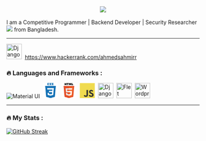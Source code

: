 <div id="header" align="center">
  <img src="https://media.giphy.com/media/M9gbBd9nbDrOTu1Mqx/giphy.gif" width="100"/>
</div>


I am a Competitive Programmer | Backend Developer | Security Researcher<img src="https://media.giphy.com/media/WUlplcMpOCEmTGBtBW/giphy.gif" width="30"> from Bangladesh.

---
<img src="[https://cdn.iconscout.com/icon/free/png-64/django-1-282754.png](https://www.google.com/url?sa=i&url=https%3A%2F%2Fworldvectorlogo.com%2Flogo%2Fhackerrank&psig=AOvVaw3ZAKA1SJKGmdhI3XoqdEPs&ust=1669828122623000&source=images&cd=vfe&ved=0CA8QjRxqFwoTCKDN_9Hw0_sCFQAAAAAdAAAAABAJ)" title="Django" width="40" height="40">&nbsp;
https://www.hackerrank.com/ahmedsahmirr


### :fire: Languages and Frameworks :
<div>

  
  <img src="https://upload.wikimedia.org/wikipedia/commons/thumb/0/0a/Python.svg/2048px-Python.svg.png" title="Material UI" alt="Material UI" width="40" height="40"/>&nbsp;
  <img src="https://github.com/devicons/devicon/blob/master/icons/css3/css3-plain-wordmark.svg"  title="CSS3" alt="CSS" width="40" height="40"/>&nbsp;
  <img src="https://github.com/devicons/devicon/blob/master/icons/html5/html5-original-wordmark.svg" title="HTML5" alt="HTML" width="40" height="40"/>&nbsp;
  <img src="https://github.com/devicons/devicon/blob/master/icons/javascript/javascript-original.svg" title="JavaScript" alt="JavaScript" width="40">&nbsp;
  <img src="https://cdn.iconscout.com/icon/free/png-64/django-1-282754.png" title="Django" width="40" height="40">&nbsp;
  <img src="https://user-images.githubusercontent.com/78295593/196104996-4db3e459-a47b-424d-a988-732c86e8444d.png" title="Flet" width="40" height="40">&nbsp;
  <img src="https://flet.dev/img/logo.svg" title="Wordpress" width="40" height="40">&nbsp;

  
</div>

---

### :fire: My Stats :
[![GitHub Streak](http://github-readme-streak-stats.herokuapp.com?user=Shahmir-Riddo&theme=dark&hide_border=true)](https://git.io/streak-stats)


